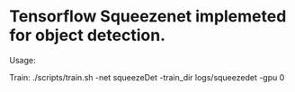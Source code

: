 # Tensorflow Squeezenet implemeted for object detection.


Usage: 

Train: 
./scripts/train.sh -net squeezeDet -train_dir logs/squeezedet -gpu 0

